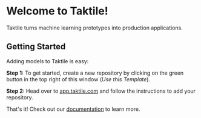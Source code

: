 # Welcome to Taktile!
Taktile turns machine learning prototypes into production applications. 

## Getting Started
Adding models to Taktile is easy:


**Step 1:** To get started, create a new repository by clicking on the green button in the top right of this window (*Use this Template*).


**Step 2:** Head over to [app.taktile.com](https://app.taktile.com) and follow the instructions to add your repository. 

That's it! Check out our [documentation](https://docs.taktile.com) to learn more.
